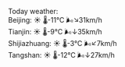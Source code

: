 Today weather:  
Beijing: ☀️   🌡️-11°C 🌬️↘31km/h  
Tianjin: ☀️   🌡️-9°C 🌬️↓35km/h  
Shijiazhuang: ☀️   🌡️-3°C 🌬️↙7km/h  
Tangshan: ☀️   🌡️-12°C 🌬️↓27km/h  
